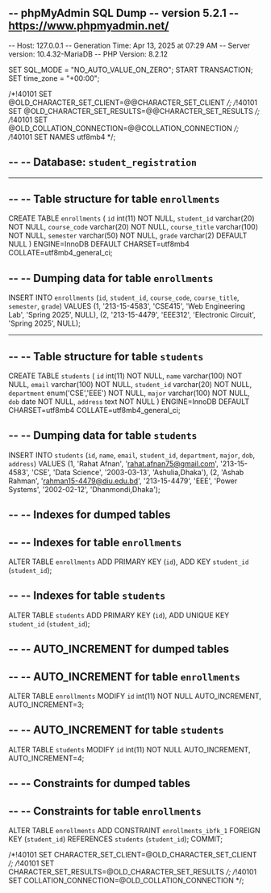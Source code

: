 -- phpMyAdmin SQL Dump
-- version 5.2.1
-- https://www.phpmyadmin.net/
--
-- Host: 127.0.0.1
-- Generation Time: Apr 13, 2025 at 07:29 AM
-- Server version: 10.4.32-MariaDB
-- PHP Version: 8.2.12

SET SQL_MODE = "NO_AUTO_VALUE_ON_ZERO";
START TRANSACTION;
SET time_zone = "+00:00";


/*!40101 SET @OLD_CHARACTER_SET_CLIENT=@@CHARACTER_SET_CLIENT */;
/*!40101 SET @OLD_CHARACTER_SET_RESULTS=@@CHARACTER_SET_RESULTS */;
/*!40101 SET @OLD_COLLATION_CONNECTION=@@COLLATION_CONNECTION */;
/*!40101 SET NAMES utf8mb4 */;

--
-- Database: `student_registration`
--

-- --------------------------------------------------------

--
-- Table structure for table `enrollments`
--

CREATE TABLE `enrollments` (
  `id` int(11) NOT NULL,
  `student_id` varchar(20) NOT NULL,
  `course_code` varchar(20) NOT NULL,
  `course_title` varchar(100) NOT NULL,
  `semester` varchar(50) NOT NULL,
  `grade` varchar(2) DEFAULT NULL
) ENGINE=InnoDB DEFAULT CHARSET=utf8mb4 COLLATE=utf8mb4_general_ci;

--
-- Dumping data for table `enrollments`
--

INSERT INTO `enrollments` (`id`, `student_id`, `course_code`, `course_title`, `semester`, `grade`) VALUES
(1, '213-15-4583', 'CSE415', 'Web Engineering Lab', 'Spring 2025', NULL),
(2, '213-15-4479', 'EEE312', 'Electronic Circuit', 'Spring 2025', NULL);

-- --------------------------------------------------------

--
-- Table structure for table `students`
--

CREATE TABLE `students` (
  `id` int(11) NOT NULL,
  `name` varchar(100) NOT NULL,
  `email` varchar(100) NOT NULL,
  `student_id` varchar(20) NOT NULL,
  `department` enum('CSE','EEE') NOT NULL,
  `major` varchar(100) NOT NULL,
  `dob` date NOT NULL,
  `address` text NOT NULL
) ENGINE=InnoDB DEFAULT CHARSET=utf8mb4 COLLATE=utf8mb4_general_ci;

--
-- Dumping data for table `students`
--

INSERT INTO `students` (`id`, `name`, `email`, `student_id`, `department`, `major`, `dob`, `address`) VALUES
(1, 'Rahat Afnan', 'rahat.afnan75@gmail.com', '213-15-4583', 'CSE', 'Data Science', '2003-03-13', 'Ashulia,Dhaka'),
(2, 'Ashab Rahman', 'rahman15-4479@diu.edu.bd', '213-15-4479', 'EEE', 'Power Systems', '2002-02-12', 'Dhanmondi,Dhaka');

--
-- Indexes for dumped tables
--

--
-- Indexes for table `enrollments`
--
ALTER TABLE `enrollments`
  ADD PRIMARY KEY (`id`),
  ADD KEY `student_id` (`student_id`);

--
-- Indexes for table `students`
--
ALTER TABLE `students`
  ADD PRIMARY KEY (`id`),
  ADD UNIQUE KEY `student_id` (`student_id`);

--
-- AUTO_INCREMENT for dumped tables
--

--
-- AUTO_INCREMENT for table `enrollments`
--
ALTER TABLE `enrollments`
  MODIFY `id` int(11) NOT NULL AUTO_INCREMENT, AUTO_INCREMENT=3;

--
-- AUTO_INCREMENT for table `students`
--
ALTER TABLE `students`
  MODIFY `id` int(11) NOT NULL AUTO_INCREMENT, AUTO_INCREMENT=4;

--
-- Constraints for dumped tables
--

--
-- Constraints for table `enrollments`
--
ALTER TABLE `enrollments`
  ADD CONSTRAINT `enrollments_ibfk_1` FOREIGN KEY (`student_id`) REFERENCES `students` (`student_id`);
COMMIT;

/*!40101 SET CHARACTER_SET_CLIENT=@OLD_CHARACTER_SET_CLIENT */;
/*!40101 SET CHARACTER_SET_RESULTS=@OLD_CHARACTER_SET_RESULTS */;
/*!40101 SET COLLATION_CONNECTION=@OLD_COLLATION_CONNECTION */;
